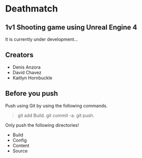 # Deathmatch
## 1v1 Shooting game using Unreal Engine 4
It is currently under development...

## Creators
* Denis Anzora
* David Chavez
* Kaitlyn Hornbuckle

## Before you push
Push using Git by using the following commands.
> git add Build.
> git commit -a.
> git push.

Only push the following directories!
* Build
* Config
* Content
* Source
